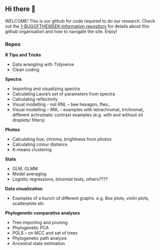 ## Hi there 👋

WELCOME! This is our github for code required to do our research. Check out the 
[1-BUGOFTHEWEEK-Information repository](https://github.com/bugoftheweek/1-BUGOFTHEWEEK-Information) for 
details about this github organisation and how to navigate the site. Enjoy!

### Repos 
  
**R Tips and Tricks**  
* Data wrangling with Tidyverse  
* Clean coding  
  
**Spectra**  
* Importing and visualizing spectra  
* Calculating Laura’s set of parameters from spectra  
* Calculating reflectivity  
* Visual modelling - not RNL – bee hexagon, flies..   
* Visual modelling – RNL – examples with tetrachromat, trichromat, different achromatic contrast examples (e.g. with and without oil droplets/ filters)  
   
**Photos**  
* Calculating hue, chroma, brightness from photos  
* Calculating colour distance  
* K-means clustering  
  
**Stats**  
* GLM, GLMM  
* Model averaging  
* Logistic regressions, binomial tests, others????  
  
**Data visualization**  
* Examples of a bunch of different graphs. e.g. Box plots, violin plots, scatterplots etc  
  
**Phylogenetic comparative analyses**  
* Tree importing and pruning  
* Phylogenetic PCA  
* PGLS – on MCC and set of trees  
* Phylogenetic path analysis  
* Ancestral state estimation  


<!--

**Here are some ideas to get you started:**

🙋‍♀️ A short introduction - what is your organization all about?
🌈 Contribution guidelines - how can the community get involved?
👩‍💻 Useful resources - where can the community find your docs? Is there anything else the community should know?
🍿 Fun facts - what does your team eat for breakfast?
🧙 Remember, you can do mighty things with the power of [Markdown](https://docs.github.com/github/writing-on-github/getting-started-with-writing-and-formatting-on-github/basic-writing-and-formatting-syntax)
-->
